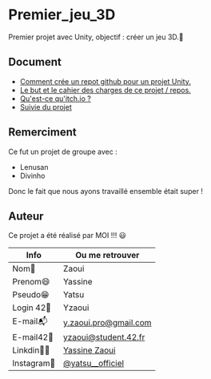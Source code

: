 # Premier_jeu_3D

Premier projet avec Unity, objectif : créer un jeu 3D.👾

## Document

- [Comment crée un repot github pour un projet Unity.](documentation/création_du_repo.md)
- [Le but et le cahier des charges de ce projet / repos.](documentation/but.md)
- [Qu'est-ce qu'itch.io ?](documentation/itch.io.md)
- [Suivie du projet](documentation/suivie_du_projet.md)

## Remerciment

Ce fut un projet de groupe avec :

- Lenusan
- Divinho

Donc le fait que nous ayons travaillé ensemble était super !

## Auteur

Ce projet a été réalisé par MOI !!! :smiley:

| Info          | Ou me retrouver                                                      |
| ------------- | -------------------------------------------------------------------- |
| Nom👋         | Zaoui                                                                |
| Prenom😄      | Yassine                                                              |
| Pseudo😁      | Yatsu                                                                |
| Login 42🏫    | Yzaoui                                                               |
| E-mail📬      | y.zaoui.pro@gmail.com                                                |
| E-mail42📩    | yzaoui@student.42.fr                                                 |
| Linkdin👨‍💻     | [Yassine Zaoui](https://www.linkedin.com/in/yassine-zaoui-23b005229/)|
| Instagram📸   | [@yatsu__officiel](https://www.instagram.com/yatsu__officiel/)       |